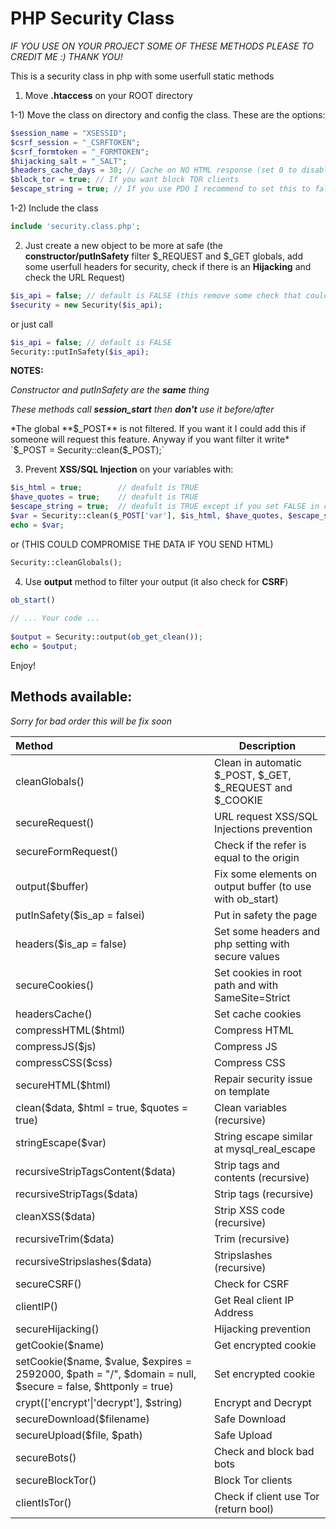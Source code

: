 # PHP Security Class
_IF YOU USE ON YOUR PROJECT SOME OF THESE METHODS PLEASE TO CREDIT ME :) THANK YOU!_

This is a security class in php with some userfull static methods





1) Move **.htaccess** on your ROOT directory

1-1) Move the class on directory and config the class. These are the options:

```php
$session_name = "XSESSID";
$csrf_session = "_CSRFTOKEN";
$csrf_formtoken = "_FORMTOKEN";
$hijacking_salt = "_SALT";
$headers_cache_days = 30; // Cache on NO HTML response (set 0 to disable)
$block_tor = true; // If you want block TOR clients
$escape_string = true; // If you use PDO I recommend to set this to false
```

1-2) Include the class

```php
include 'security.class.php';
```





2) Just create a new object to be more at safe (the **constructor/putInSafety** filter \$_REQUEST and \$_GET globals, add some userfull headers for security, check if there is an **Hijacking** and check the URL Request)

```php
$is_api = false; // default is FALSE (this remove some check that could block API request)
$security = new Security($is_api);
```

or just call

```php
$is_api = false; // default is FALSE
Security::putInSafety($is_api);
```



**NOTES:**

*Constructor and putInSafety are the **same** thing*

*These methods call **session_start** then **don't** use it before/after*

*The global **$_POST** is not filtered. If you want it I could add this if someone will request this feature. Anyway if you want filter it write* `$_POST = Security::clean($_POST);` 





3) Prevent **XSS/SQL Injection** on your variables with:

```php
$is_html = true;        // deafult is TRUE
$have_quotes = true;    // deafult is TRUE
$escape_string = true;  // deafult is TRUE except if you set FALSE in class config
$var = Security::clean($_POST['var'], $is_html, $have_quotes, $escape_string);
echo = $var; 
```
or (THIS COULD COMPROMISE THE DATA IF YOU SEND HTML)
```php
Security::cleanGlobals();
```




4) Use **output** method to filter your output (it also check for **CSRF**)

```php
ob_start()
    
// ... Your code ...
    
$output = Security::output(ob_get_clean());
echo = $output; 
```





Enjoy!





## Methods available:

*Sorry for bad order this will be fix soon*

| Method                                                       | Description                                                  |
| :----------------------------------------------------------- | ------------------------------------------------------------ |
| cleanGlobals()                                               | Clean in automatic \$_POST, \$_GET, \$_REQUEST and \$_COOKIE |
| secureRequest()                                              | URL request XSS/SQL Injections prevention                    |
| secureFormRequest()                                          | Check if the refer is equal to the origin                    |
| output($buffer)                                              | Fix some elements on output buffer (to use with ob_start)    |
| putInSafety($is_ap = falsei)                                 | Put in safety the page                                       |
| headers($is_ap = false)                                      | Set some headers and php setting with secure values          |
| secureCookies()                                              | Set cookies in root path and with SameSite=Strict            |
| headersCache()                                               | Set cache cookies                                            |
| compressHTML($html)                                          | Compress HTML                                                |
| compressJS($js)                                              | Compress JS                                                  |
| compressCSS($css)                                            | Compress CSS                                                 |
| secureHTML(\$html)                                           | Repair security issue on template                            |
| clean(\$data, \$html = true, \$quotes = true)                | Clean variables (recursive)                                  |
| stringEscape($var)                                           | String escape similar at mysql_real_escape                   |
| recursiveStripTagsContent($data)                             | Strip tags and contents (recursive)                          |
| recursiveStripTags($data)                                    | Strip tags  (recursive)                                      |
| cleanXSS($data)                                              | Strip XSS code (recursive)                                   |
| recursiveTrim($data)                                         | Trim (recursive)                                             |
| recursiveStripslashes(\$data)                                | Stripslashes (recursive)                                     |
| secureCSRF()                                                 | Check for CSRF                                               |
| clientIP()                                                   | Get Real client IP Address                                   |
| secureHijacking()                                            | Hijacking prevention                                         |
| getCookie($name)                                             | Get encrypted cookie                                         |
| setCookie(\$name, \$value, \$expires = 2592000, \$path = "/", \$domain = null, \$secure = false, \$httponly = true) | Set encrypted cookie                                         |
| crypt(['encrypt'\|'decrypt'], \$string)                      | Encrypt and Decrypt                                          |
| secureDownload($filename)                                    | Safe Download                                                |
| secureUpload(\$file, $path)                                  | Safe Upload                                                  |
| secureBots()                                                 | Check and block bad bots                                     |
| secureBlockTor()                                             | Block Tor clients                                            |
| clientIsTor()                                                | Check if client use Tor (return bool)                        |

